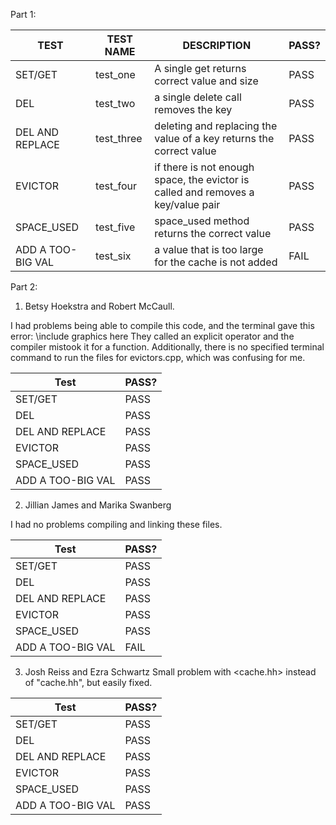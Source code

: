 Part 1:

  |TEST|TEST NAME|DESCRIPTION|PASS?|
  |------|------|------|------|
  |SET/GET|test_one|A single get returns correct value and size|PASS|
  |DEL|test_two|a single delete call removes the key|PASS|
  |DEL AND REPLACE|test_three|deleting and replacing the value of a key returns the correct value|PASS|
  |EVICTOR|test_four|if there is not enough space, the evictor is called and removes a key/value pair|PASS|
  |SPACE_USED| test_five|space_used method returns the correct value|PASS|
  |ADD A TOO-BIG VAL|test_six|a value that is too large for the cache is not added|FAIL|

Part 2:

1. Betsy Hoekstra and Robert McCaull.

  I had problems being able to compile this code, and the terminal gave this error:
  \\include graphics here
  They called an explicit operator and the compiler mistook it for a function. Additionally, there is no specified terminal command
  to run the files for evictors.cpp, which was confusing for me.
  
   | Test| PASS?|
  |------|------|
  |SET/GET| PASS|
  |DEL| PASS|
  |DEL AND REPLACE| PASS|
  |EVICTOR| PASS|
  |SPACE_USED| PASS|
  |ADD A TOO-BIG VAL| PASS|

  
2. Jillian James and Marika Swanberg

I had no problems compiling and linking these files. 

  | Test| PASS?|
  |------|-------|
  |SET/GET| PASS|
  |DEL| PASS|
  |DEL AND REPLACE| PASS|
  |EVICTOR| PASS|
  |SPACE_USED| PASS|
  |ADD A TOO-BIG VAL| FAIL|
  
3. Josh Reiss and Ezra Schwartz
Small problem with <cache.hh> instead of "cache.hh", but easily fixed.

  | Test| PASS?|
  |------|-------|
  |SET/GET| PASS|
  |DEL| PASS|
  |DEL AND REPLACE| PASS|
  |EVICTOR| PASS|
  |SPACE_USED| PASS|
  |ADD A TOO-BIG VAL| PASS|
